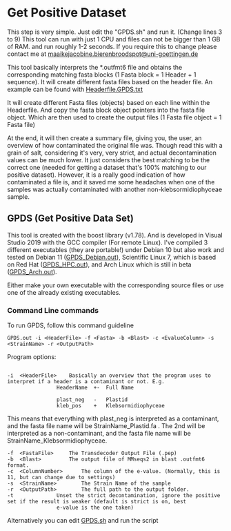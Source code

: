 # Get Positive Dataset
This step is very simple. Just edit the "GPDS.sh" and run it. (Change lines 3 to 9)
This tool can run with just 1 CPU and files can not be bigger than 1 GB of RAM. and run roughly 1-2 seconds.
If you require this to change please contact me at maaikejacobine.bierenbroodspot@uni-goettingen.de

This tool basically interprets the *.outfmt6 file and obtains the corresponding matching fasta blocks (1 Fasta block = 1 Header + 1 sequence).
It will create different fasta files based on the header file.
An example can be found with [Headerfile.GPDS.txt](https://github.com/mjbieren/Phylogenomics_klebsormidiophyceae/blob/main/Scripts/08_GetPositiveDataSet_GPDS/Headerfile_GPDS.txt)

It will create different Fasta files (objects) based on each line within the Headerfile. And copy the fasta block object pointers into the fasta file object. Which are then used to create the output files (1 Fasta file object = 1 Fasta file)

At the end, it will then create a summary file, giving you, the user, an overview of how contaminated the original file was.
Though read this with a grain of salt, considering it's very, very strict, and actual decontamination values can be much lower.
It just considers the best matching to be the correct one (needed for getting a dataset that's 100% matching to our positive dataset).
However, it is a really good indication of how contaminated a file is, and it saved me some headaches when one of the samples was actually contaminated with another non-klebsormidiophyceae sample.

## GPDS (Get Positive Data Set)
This tool is created with the boost library (v1.78). And is developed in Visual Studio 2019 with the GCC compiler (For remote Linux).  I've compiled 3 different executables (they are portable!) under Debian 10 but also work and tested on Debian 11 ([GPDS_Debian.out](Executables/GPDS)), Scientific Linux 7, which is based on Red Hat ([GPDS_HPC.out](Executables/GPDS)), and Arch Linux which is still in beta ([GPDS_Arch.out](Executables/GPDS)).

Either make your own executable with the corresponding source files or use one of the already existing executables.

### Command Line commands
To run GPDS, follow this command guideline
```
GPDS.out -i <HeaderFile> -f <Fasta> -b <Blast> -c <EvalueColumn> -s <StrainName> -r <OutputPath>
```

Program options:
```

-i	<HeaderFile>	Basically an overview that the program uses to interpret if a header is a contaminant or not. E.g.
				HeaderName	+-	Full Name
				
				plast_neg	-	Plastid
				kleb_pos	+	Klebsormidiophyceae
```					
This means that everything with plast_neg is interpreted as a contaminant, and the fasta file name will be StrainName_Plastid.fa . 
The 2nd will be interpreted as a non-contaminant, and the fasta file name will be StrainName_Klebsormidiophyceae.

```
-f	<FastaFile>		The Transdecoder Output File (.pep)
-b	<Blast>			The output file of MMseqs2 in blast .outfmt6 format.
-c	<ColumnNumber>		The column of the e-value. (Normally, this is 11, but can change due to settings)
-s	<StrainName>		The Strain Name of the sample
-r	<OutputPath>		The full path to the output folder.
-t				Unset the strict decontamination, ignore the positive set if the result is weaker (default is strict is on, best
				e-value is the one taken)
```
Alternatively you can edit [GPDS.sh](https://github.com/mjbieren/Phylogenomics_klebsormidiophyceae/blob/main/Scripts/08_GetPositiveDataSet_GPDS/GPDS.sh) and run the script
